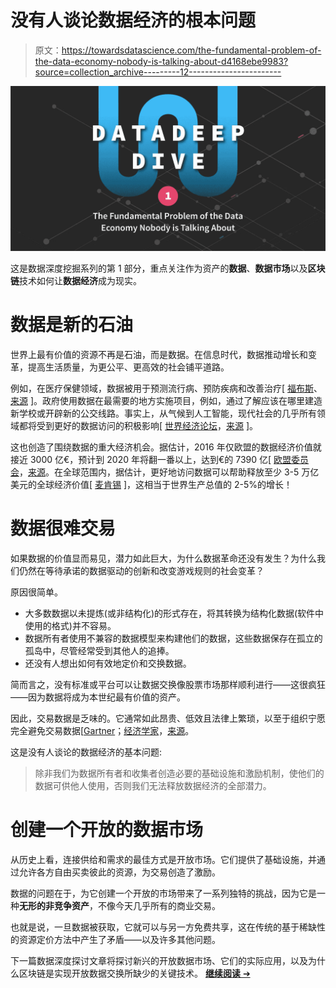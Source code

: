 # 没有人谈论数据经济的根本问题

> 原文：<https://towardsdatascience.com/the-fundamental-problem-of-the-data-economy-nobody-is-talking-about-d4168ebe9983?source=collection_archive---------12----------------------->

![](img/1a067cdeac9ef5ec01cc67e43f266320.png)

这是数据深度挖掘系列的第 1 部分，重点关注作为资产的**数据**、**数据市场**以及**区块链**技术如何让**数据经济**成为现实。

# 数据是新的石油

世界上最有价值的资源不再是石油，而是数据。在信息时代，数据推动增长和变革，提高生活质量，为更公平、更高效的社会铺平道路。

例如，在医疗保健领域，数据被用于预测流行病、预防疾病和改善治疗[ [福布斯](https://medium.com/u/3126f7dd42c1?source=post_page-----d4168ebe9983--------------------------------)、[来源](https://www.forbes.com/consent/?toURL=https://www.forbes.com/sites/bernardmarr/2015/04/21/how-big-data-is-changing-healthcare/) ]。政府使用数据在最需要的地方实施项目，例如，通过了解应该在哪里建造新学校或开辟新的公交线路。事实上，从气候到人工智能，现代社会的几乎所有领域都将受到更好的数据访问的积极影响[ [世界经济论坛](https://medium.com/u/7d44f110eb09?source=post_page-----d4168ebe9983--------------------------------)，[来源](https://www.weforum.org/agenda/2015/12/how-is-big-data-going-to-change-the-world/) ]。

这也创造了围绕数据的重大经济机会。据估计，2016 年仅欧盟的数据经济价值就接近 3000 亿€，预计到 2020 年将翻一番以上，达到€的 7390 亿[ [欧盟委员会](https://medium.com/u/960f4c0ad987?source=post_page-----d4168ebe9983--------------------------------)，[来源](https://ec.europa.eu/digital-single-market/en/news/final-results-european-data-market-study-measuring-size-and-trends-eu-data-economy)。在全球范围内，据估计，更好地访问数据可以帮助释放至少 3-5 万亿美元的全球经济价值[ [麦肯锡](https://www.mckinsey.com/business-functions/digital-mckinsey/our-insights/open-data-unlocking-innovation-and-performance-with-liquid-information) ]，这相当于世界生产总值的 2-5%的增长！

# 数据很难交易

如果数据的价值显而易见，潜力如此巨大，为什么数据革命还没有发生？为什么我们仍然在等待承诺的数据驱动的创新和改变游戏规则的社会变革？

原因很简单。

*   大多数数据以未提炼(或非结构化)的形式存在，将其转换为结构化数据(软件中使用的格式)并不容易。
*   数据所有者使用不兼容的数据模型来构建他们的数据，这些数据保存在孤立的孤岛中，尽管经常受到其他人的追捧。
*   还没有人想出如何有效地定价和交换数据。

简而言之，没有标准或平台可以让数据交换像股票市场那样顺利进行——这很疯狂——因为数据将成为本世纪最有价值的资产。

因此，交易数据是乏味的。它通常如此昂贵、低效且法律上繁琐，以至于组织宁愿完全避免交易数据[[Gartner](https://blogs.gartner.com/andrew_white/2017/05/08/the-economist-front-page-this-week-the-worlds-most-valuable-resource-data/)；[经济学家](https://medium.com/u/bea61c20259e?source=post_page-----d4168ebe9983--------------------------------)，[来源](https://www.economist.com/briefing/2017/05/06/data-is-giving-rise-to-a-new-economy)。

这是没有人谈论的数据经济的基本问题:

> 除非我们为数据所有者和收集者创造必要的基础设施和激励机制，使他们的数据可供他人使用，否则我们无法释放数据经济的全部潜力。

# 创建一个开放的数据市场

从历史上看，连接供给和需求的最佳方式是开放市场。它们提供了基础设施，并通过允许各方自由买卖彼此的资源，为交易创造了激励。

数据的问题在于，为它创建一个开放的市场带来了一系列独特的挑战，因为它是一种**无形的非竞争资产**，不像今天几乎所有的商业交易。

也就是说，一旦数据被获取，它就可以与另一方免费共享，这在传统的基于稀缺性的资源定价方法中产生了矛盾——以及许多其他问题。

下一篇数据深度探讨文章将探讨新兴的开放数据市场、它们的实际应用，以及为什么区块链是实现开放数据交换所缺少的关键技术。 [**继续阅读** ➔](/data-marketplaces-the-holy-grail-of-our-information-age-403ef569fffb)